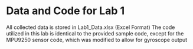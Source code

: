# Data and Code for Lab 1

All collected data is stored in Lab1_Data.xlsx (Excel Format)
The code utilized in this lab is identical to the provided sample code, except for the MPU9250 sensor code, which was modified to allow for gyroscope output
